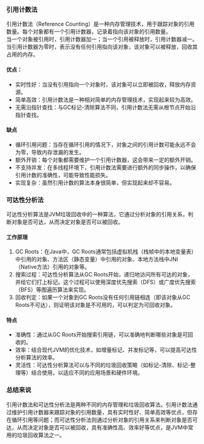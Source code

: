 ### 引用计数法
引用计数法（Reference Counting）是一种内存管理技术，用于跟踪对象的引用数量。每个对象都有一个引用计数器，记录着指向该对象的引用数量。<br />当一个对象被引用时，引用计数器加一；当一个引用被释放时，引用计数器减一。当引用计数器为零时，表示没有任何引用指向该对象，该对象可以被释放，回收其占用的内存。
#### 优点：

   - 实时性好：当没有引用指向一个对象时，该对象可以立即被回收，释放内存资源。
   - 简单高效：引用计数法是一种相对简单的内存管理技术，实现起来较为高效。
   - 无需沿指针查找：与GC标记-清除算法不同，引用计数法无需从根节点开始沿指针查找。
#### 缺点

   - 循环引用问题：当存在循环引用的情况下，对象之间的引用计数可能永远不会为零，导致内存泄漏的发生。
   - 额外开销：每个对象都需要维护一个引用计数器，这会带来一定的额外开销。
   - 不支持并发：在多线程环境下，引用计数法需要进行额外的同步操作，以确保引用计数的准确性，可能导致性能损失。
   - 实现复杂：虽然引用计数的算法本身很简单，但实现起来却不容易。
### 可达性分析法
可达性分析算法是JVM垃圾回收中的一种算法，它通过分析对象的引用关系，判断对象是否可达，从而决定对象是否可以被回收。
#### 工作原理

1. GC Roots：在Java中，GC Roots通常包括虚拟机栈（栈帧中的本地变量表）中引用的对象、方法区（静态变量）中引用的对象、本地方法栈中JNI（Native方法）引用的对象等。
2. 搜索过程：可达性分析算法从GC Roots开始，递归地访问所有可达的对象，并给它们打上标记。这个过程可以使用深度优先搜索（DFS）或广度优先搜索（BFS）等图遍历算法来实现。
3. 回收判定：如果一个对象到GC Roots没有任何引用链相连（即该对象从GC Roots不可达），则证明该对象是不可用的，可以判定为可回收对象。
#### 特点

- 准确性：通过从GC Roots开始搜索引用链，可以准确地判断哪些对象是可回收的。
- 效率：结合现代JVM的优化技术，如增量标记、并发标记等，可以提高可达性分析算法的效率。
- 灵活性：可达性分析算法可以与不同的垃圾回收策略（如标记-清除、标记-整理等）结合使用，以适应不同的应用场景和硬件环境。
### 总结来说
引用计数法和可达性分析法是两种不同的内存管理和垃圾回收算法。引用计数法通过维护引用计数器来跟踪对象的引用数量，具有实时性好、简单高效等优点，但存在循环引用等问题；而可达性分析法则通过分析对象的引用关系来判断对象是否可达，从而决定对象是否可以被回收，具有准确性高、效率好等优点，是JVM中常用的垃圾回收算法之一。
